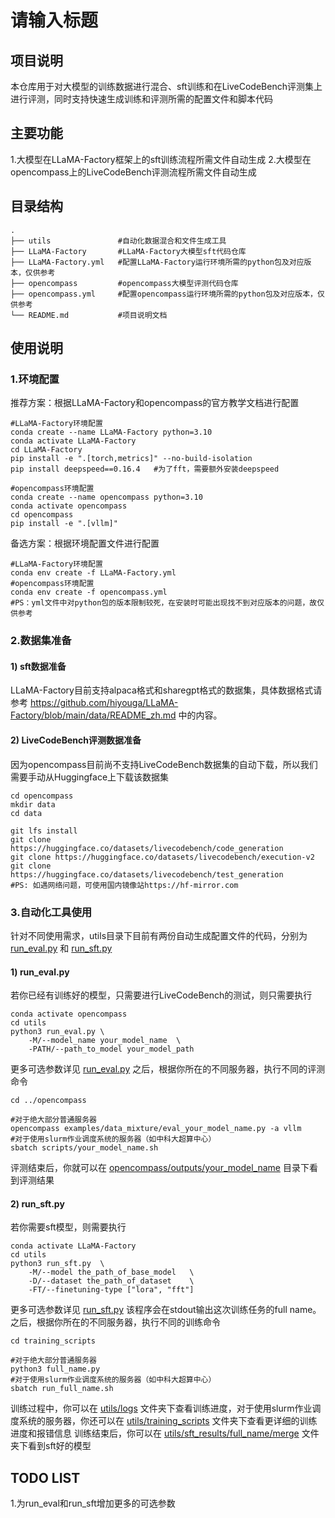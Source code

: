# 请输入标题

## 项目说明
本仓库用于对大模型的训练数据进行混合、sft训练和在LiveCodeBench评测集上进行评测，同时支持快速生成训练和评测所需的配置文件和脚本代码

## 主要功能
1.大模型在LLaMA-Factory框架上的sft训练流程所需文件自动生成
2.大模型在opencompass上的LiveCodeBench评测流程所需文件自动生成

## 目录结构
```
.
├── utils               #自动化数据混合和文件生成工具
├── LLaMA-Factory       #LLaMA-Factory大模型sft代码仓库
├── LLaMA-Factory.yml   #配置LLaMA-Factory运行环境所需的python包及对应版本，仅供参考
├── opencompass         #opencompass大模型评测代码仓库
├── opencompass.yml     #配置opencompass运行环境所需的python包及对应版本，仅供参考
└── README.md           #项目说明文档
```

## 使用说明
### 1.环境配置
推荐方案：根据LLaMA-Factory和opencompass的官方教学文档进行配置
```
#LLaMA-Factory环境配置
conda create --name LLaMA-Factory python=3.10
conda activate LLaMA-Factory
cd LLaMA-Factory
pip install -e ".[torch,metrics]" --no-build-isolation
pip install deepspeed==0.16.4   #为了fft，需要额外安装deepspeed

#opencompass环境配置
conda create --name opencompass python=3.10
conda activate opencompass
cd opencompass
pip install -e ".[vllm]"
```
备选方案：根据环境配置文件进行配置
```
#LLaMA-Factory环境配置
conda env create -f LLaMA-Factory.yml
#opencompass环境配置
conda env create -f opencompass.yml
#PS：yml文件中对python包的版本限制较死，在安装时可能出现找不到对应版本的问题，故仅供参考
```

### 2.数据集准备
#### 1) sft数据准备
LLaMA-Factory目前支持alpaca格式和sharegpt格式的数据集，具体数据格式请参考 https://github.com/hiyouga/LLaMA-Factory/blob/main/data/README_zh.md 中的内容。

#### 2) LiveCodeBench评测数据准备
因为opencompass目前尚不支持LiveCodeBench数据集的自动下载，所以我们需要手动从Huggingface上下载该数据集
```
cd opencompass
mkdir data
cd data

git lfs install
git clone https://huggingface.co/datasets/livecodebench/code_generation
git clone https://huggingface.co/datasets/livecodebench/execution-v2
git clone https://huggingface.co/datasets/livecodebench/test_generation
#PS: 如遇网络问题，可使用国内镜像站https://hf-mirror.com
```

### 3.自动化工具使用
针对不同使用需求，utils目录下目前有两份自动生成配置文件的代码，分别为 [run_eval.py](utils/run_eval.py) 和 [run_sft.py](utils/run_sft.py)
#### 1) run_eval.py
若你已经有训练好的模型，只需要进行LiveCodeBench的测试，则只需要执行
```
conda activate opencompass
cd utils
python3 run_eval.py \
    -M/--model_name your_model_name  \
    -PATH/--path_to_model your_model_path
```
更多可选参数详见 [run_eval.py](utils/run_eval.py)
之后，根据你所在的不同服务器，执行不同的评测命令
```
cd ../opencompass

#对于绝大部分普通服务器
opencompass examples/data_mixture/eval_your_model_name.py -a vllm
#对于使用slurm作业调度系统的服务器（如中科大超算中心）
sbatch scripts/your_model_name.sh
```
评测结束后，你就可以在 [opencompass/outputs/your_model_name](opencompass/outputs/your_model_name) 目录下看到评测结果

#### 2) run_sft.py
若你需要sft模型，则需要执行
```
conda activate LLaMA-Factory
cd utils
python3 run_sft.py  \
    -M/--model the_path_of_base_model   \
    -D/--dataset the_path_of_dataset    \
    -FT/--finetuning-type ["lora", "fft"]
```
更多可选参数详见 [run_sft.py](utils/run_sft.py)
该程序会在stdout输出这次训练任务的full name。之后，根据你所在的不同服务器，执行不同的训练命令
```
cd training_scripts

#对于绝大部分普通服务器
python3 full_name.py
#对于使用slurm作业调度系统的服务器（如中科大超算中心）
sbatch run_full_name.sh
```
训练过程中，你可以在 [utils/logs](utils/logs) 文件夹下查看训练进度，对于使用slurm作业调度系统的服务器，你还可以在 [utils/training_scripts](utils/training_scripts) 文件夹下查看更详细的训练进度和报错信息
训练结束后，你可以在 [utils/sft_results/full_name/merge](utils/sft_results/full_name/merge) 文件夹下看到sft好的模型

## TODO LIST
1.为run_eval和run_sft增加更多的可选参数